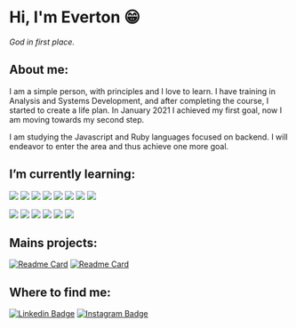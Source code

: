 # Hi, I'm Everton :grin:
*God in first place.*

## About me:
I am a simple person, with principles and I love to learn. I have training in Analysis and Systems Development, and after completing the course, I started to create a life plan. In January 2021 I achieved my first goal, now I am moving towards my second step.

I am studying the Javascript and Ruby languages focused on backend. I will endeavor to enter the area and thus achieve one more goal.


## I’m currently learning:
![](https://img.shields.io/badge/_-Code-black?style=for-the-badge)
![](https://img.shields.io/badge/_-Ruby-blue?style=for-the-badge&logo=ruby&logoColor=white)
![](https://img.shields.io/badge/_-Rails-blue?style=for-the-badge&logo=rubyonrails&logoColor=white)
![](https://img.shields.io/badge/_-HTML5-blue?style=for-the-badge&logo=html5&logoColor=white)
![](https://img.shields.io/badge/_-CSS3-blue?style=for-the-badge&logo=css3&logoColor=white)
![](https://img.shields.io/badge/_-Javascript-blue?style=for-the-badge&logo=javascript&logoColor=white)
![](https://img.shields.io/badge/_-Node.JS-blue?style=for-the-badge&logo=node.js&logoColor=white)
![](https://img.shields.io/badge/_-Typescript-blue?style=for-the-badge&logo=typescript&logoColor=white)

![](https://img.shields.io/badge/_-Tools-black?style=for-the-badge)
![](https://img.shields.io/badge/_-Linux-blueviolet?style=for-the-badge&logo=Linux&logoColor=white)
![](https://img.shields.io/badge/_-Git-blueviolet?style=for-the-badge&logo=git&logoColor=white)
![](https://img.shields.io/badge/_-VSCode-blueviolet?style=for-the-badge&logo=visual-studio-code&logoColor=white)
![](https://img.shields.io/badge/_-Vim-blueviolet?style=for-the-badge&logo=vim&logoColor=white)
![](https://img.shields.io/badge/_-Tmux-blueviolet?style=for-the-badge&logo=tmux&logoColor=white)

## Mains projects:
[![Readme Card](https://github-readme-stats.vercel.app/api/pin/?username=evertonlopesc&repo=Ruby-Roadmap&theme=midnight-purple)](https://github.com/evertonlopesc/Ruby-Roadmap)
[![Readme Card](https://github-readme-stats.vercel.app/api/pin/?username=evertonlopesc&repo=eBanks&theme=midnight-purple)](https://github.com/evertonlopesc/eBanks)

## Where to find me:
[![Linkedin Badge](https://img.shields.io/badge/-EvertonLopes-blue?style=flat-square&logo=Linkedin&logoColor=white&link=https://www.linkedin.com/in/everton-lopes-costa)](https://www.linkedin.com/in/everton-lopes-costa)
[![Instagram Badge](https://img.shields.io/badge/-EvertonLopes-blueviolet?style=flat-square&logo=Instagram&logoColor=white&link=https://www.instagram.com/everton.locos/)](https://www.instagram.com/everton.locos/)
